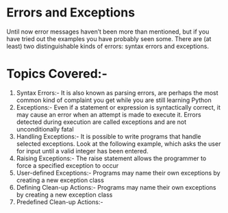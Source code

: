 # Errors and Exceptions
Until now error messages haven’t been more than mentioned, but if you have tried out the examples you have probably seen some. There are (at least) two distinguishable kinds of errors: syntax errors and exceptions.

# Topics Covered:-
1. Syntax Errors:- It is also known as parsing errors, are perhaps the most common kind of complaint you get while you are still learning Python
2. Exceptions:- Even if a statement or expression is syntactically correct, it may cause an error when an attempt is made to execute it. Errors detected during execution are called exceptions and are not unconditionally fatal
3. Handling Exceptions:- It is possible to write programs that handle selected exceptions. Look at the following example, which asks the user for input until a valid integer has been entered.
4. Raising Exceptions:- The raise statement allows the programmer to force a specified exception to occur
5. User-defined Exceptions:- Programs may name their own exceptions by creating a new exception class 
6. Defining Clean-up Actions:- Programs may name their own exceptions by creating a new exception class
7. Predefined Clean-up Actions:- 